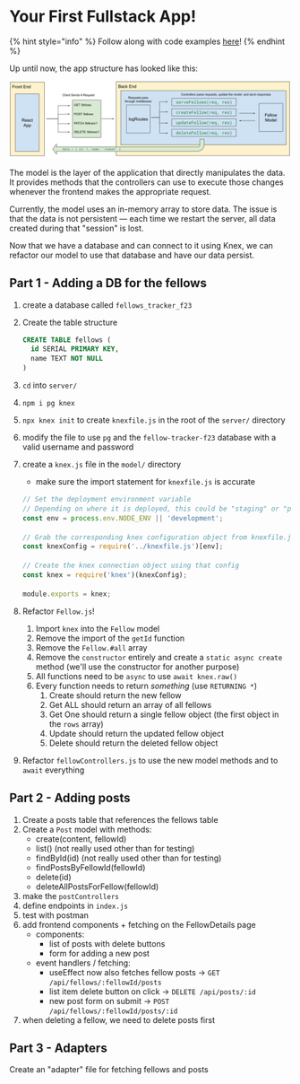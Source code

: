 # Your First Fullstack App!

{% hint style="info" %}
Follow along with code examples [here](https://github.com/The-Marcy-Lab-School/8-2-3-fellows-tracker-refactor-with-database)!
{% endhint %}

Up until now, the app structure has looked like this:

![](<img/express-middleware-model (2).svg>)

The model is the layer of the application that directly manipulates the data. It provides methods that the controllers can use to execute those changes whenever the frontend makes the appropriate request.

Currently, the model uses an in-memory array to store data. The issue is that the data is not persistent — each time we restart the server, all data created during that "session" is lost.

Now that we have a database and can connect to it using Knex, we can refactor our model to use that database and have our data persist.

## Part 1 - Adding a DB for the fellows

1. create a database called `fellows_tracker_f23`
2.  Create the table structure

    ```sql
    CREATE TABLE fellows (
      id SERIAL PRIMARY KEY,
      name TEXT NOT NULL
    )
    ```
3. `cd` into `server/`
4. `npm i pg knex`
5. `npx knex init` to create `knexfile.js` in the root of the `server/` directory
6. modify the file to use `pg` and the `fellow-tracker-f23` database with a valid username and password
7.  create a `knex.js` file in the `model/` directory

    * make sure the import statement for `knexfile.js` is accurate

    ```js
    // Set the deployment environment variable
    // Depending on where it is deployed, this could be "staging" or "production"
    const env = process.env.NODE_ENV || 'development';

    // Grab the corresponding knex configuration object from knexfile.js
    const knexConfig = require('../knexfile.js')[env];

    // Create the knex connection object using that config
    const knex = require('knex')(knexConfig);

    module.exports = knex;
    ```
8. Refactor `Fellow.js`!
   1. Import `knex` into the `Fellow` model
   2. Remove the import of the `getId` function
   3. Remove the `Fellow.#all` array
   4. Remove the `constructor` entirely and create a `static async create` method (we'll use the constructor for another purpose)
   5. All functions need to be `async` to use `await knex.raw()`
   6. Every function needs to return _something_ (use `RETURNING *`)
      1. Create should return the new fellow
      2. Get ALL should return an array of all fellows
      3. Get One should return a single fellow object (the first object in the `rows` array)
      4. Update should return the updated fellow object
      5. Delete should return the deleted fellow object
9. Refactor `fellowControllers.js` to use the new model methods and to `await` everything

## Part 2 - Adding posts

1. Create a posts table that references the fellows table
2. Create a `Post` model with methods:
   * create(content, fellowId)
   * list() (not really used other than for testing)
   * findById(id) (not really used other than for testing)
   * findPostsByFellowId(fellowId)
   * delete(id)
   * deleteAllPostsForFellow(fellowId)
3. make the `postControllers`
4. define endpoints in `index.js`
5. test with postman
6. add frontend components + fetching on the FellowDetails page
   * components:
     * list of posts with delete buttons
     * form for adding a new post
   * event handlers / fetching:
     * useEffect now also fetches fellow posts -> `GET /api/fellows/:fellowId/posts`
     * list item delete button on click -> `DELETE /api/posts/:id`
     * new post form on submit -> `POST /api/fellows/:fellowId/posts/:id`
7. when deleting a fellow, we need to delete posts first

## Part 3 - Adapters

Create an "adapter" file for fetching fellows and posts
